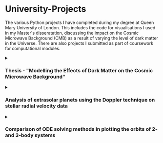 # University-Projects

The various Python projects I have completed during my degree at Queen Mary University of London. This includes the code for visualisations I used in my Master's disseratation, discussing the impact on the Cosmic Microwave Background (CMB) as a result of varying the level of dark matter in the Universe. There are also projects I submitted as part of coursework for computational modules.

<details>
<summary><h3>Thesis - "Modelling the Effects of Dark Matter on the Cosmic Microwave Background"</h3></summary>

I simulated CMB maps for varying levels of dark matter using the Code for Anisotropies in the Microwave Background (CAMB). Following this, I compared these maps to the CMB map generated from theoretical data obtained from the Planck 2018 mission. The theoretical data used as a comparison was read in from the `COM_PowerSpect_CMB-base-plikHM-TTTEEE-lowl-lowE-lensing-minimum-theory_R3.01.txt` file, also uploaded to this repository.

<!---
I explored how varying levels of dark matter influence the Cosmic Microwave Background (CMB). Using the Code for Anisotropies in the Microwave Background (CAMB), I simulated theoretical CMB maps and compared them to Planck 2018 observational data. The project demonstrates my ability to combine theoretical physics with computational tools to study complex cosmological phenomena.
-->

| Data | Link |
| --- | --- |
| Theoretical data from Planck 2018 mission | [COM_PowerSpect_CMB-base-plikHM-TTTEEE-lowl-lowE-lensing-minimum-theory_R3.01.txt](COM_PowerSpect_CMB-base-plikHM-TTTEEE-lowl-lowE-lensing-minimum-theory_R3.01.txt) |

## Key Features:

- Simulated CMB power spectra and maps for varying dark matter densities.
- Compared theoretical simulations to Planck 2018 datasets to identify discrepancies.
- Used Python libraries like `camb`, `healpy`, and `matplotlib` to process data and visualise results.

## Results:

- Successfully generated CMB maps that reflected the influence of varying dark matter densities.
- Followed [Wayne Hu's lecture notes](https://arxiv.org/abs/0802.3688) to visualise the effects of dark matter on the third peak of the CMB power spectrum. This emphasised the work from [Hu's 2001 paper](https://arxiv.org/abs/astro-ph/0006436) which explained the change in the height ratios of the second and third peaks due to decay in the gravitational potential during radiation domination.
- Identified consistent patterns between the simulated maps and Planck data, validating the CAMB-based modelling approach.
- Highlighted discrepancies that could point to additional factors or alternative models influencing the CMB.

## Applications:

- Analysing dark matter’s role in shaping the early universe.
- Supporting cosmological studies by combining observational data and simulations.
- Providing a foundation for further research into alternative dark matter models and their observational signatures.

## Potential Extensions:
This work can be extended by:

- Exploring alternative dark matter hpotheses using `camb`, such as Weakly Interacting Massive Particles (WIMPs) or Primordial Black Holes.
- Incorporating datasets from WMAP and upcoming Simons Observatory data, with a particular focus on connecting CMB observations to gravitational wave studies.
- Refining the simulation process by applying machine learning techniques to extract features, detect anomalies, and improve parameter estimation.

</details>

<details>
<summary><h3>Analysis of extrasolar planets using the Doppler technique on stellar radial velocity data</h3></summary>

This project focused on detecting and characterising extrasolar planets using radial velocity data obtained through the Doppler technique. I used a variant of the Metropolis-Hastings algorithm to fit circular orbital models to real data, extracting key planetary and orbital parameters. In the table below are the three data files used in the notebook: the first, `51-Peg.dat`, is the test radial velocity data where the parameter values were known prior, while the remaining two files (`star-01.dat` and `star-02.dat`) have unkown parameters which are estimated with the method here. With this, the code can be validated against known reults, improving its reliability for the other two data files.

| Data | Link |
| --- | --- |
| 51-Pegasi | [51-Peg.dat](https://github.com/tk-0602/University-Projects/blob/80131e5599cde9d2dbfb7efb0fbc5efa804d233b/Exoplanet%20star%20files/51-Peg.dat) |
| Star 1 | [star-01.dat](https://github.com/tk-0602/University-Projects/blob/80131e5599cde9d2dbfb7efb0fbc5efa804d233b/Exoplanet%20star%20files/star-01.dat) |
| Star 2 | [star-02.dat](https://github.com/tk-0602/University-Projects/blob/80131e5599cde9d2dbfb7efb0fbc5efa804d233b/Exoplanet%20star%20files/star-02.dat) |

## Key Features:

- Translated orbital mechanics equations into code and implemented MCMC methods for parameter estimation.
- Analysed real radial velocity datasets from stars like 51 Pegasi to infer planetary characteristics.
- Visualised phase-folded radial velocity data to identify trends and features.

## Results:

- Successfully detected exoplanetary signatures from radial velocity datasets, including identifying potential orbital periods and planetary masses.
- Demonstrated that the Metropolis-Hastings algorithm can effectively estimate parameters with reasonable computational efficiency.
- Highlighted the strengths of the Doppler technique, particularly for characterising larger, closer planets with significant gravitational influence.

## Applications:
This project fits into the broader context of missions like Kepler, TESS, and the James Webb Space Telescope, which aim to characterise exoplanetary systems. Through this project and the 4th-year module 'Extrasolar Planets and Astrophysical Discs' I later took, I learned more about (and was able to demonstrate):

- A method for refining orbital parameters like semi-major axis, period, and planetary mass.
- The ability to compare the Doppler technique to other detection methods, such as the transit method and direct imaging.
- Insights into planetary system diversity and habitability.

## Future Improvements:

- Add interactivity to the notebook, allowing users to adjust orbital parameters via sliders and visualise how changes affect radial velocity curves.
- Extend the analysis to multi-planet systems and non-circular orbits for more complex scenarios.

</details>

<details>
<summary><h3>Comparison of ODE solving methods in plotting the orbits of 2- and 3-body systems</h3></summary>

I simulated the orbital dynamics of two- and three-body systems, specifically the Earth-Sun and Mercury-Earth-Sun systems. I implemented and compared three numerical integration methods: the fourth-order Runge-Kutta (RK4) method, `scipy.integrate.ode`, and `scipy.integrate.odeint`.

## Key Features:

- Translated the equations of motion for gravitational interactions in two- and three-body systems into code.
- Implemented multiple numerical integrators to solve ODEs.
- Visualised orbital trajectories, energy and angular momentum, and evaluated the accuracy of each method.

## Results:

- Found that the RK4 method provided high accuracy but required careful step-size adjustment to maintain stability.
- Observed computational efficiency advantages in scipy.integrate.ode and odeint, particularly for longer simulations.
- Demonstrated how different numerical methods yield varying trade-offs between accuracy and computational efficiency.

## Applications:
This project has real-world relevance in:

- Space mission planning, satellite trajectory design, and spacecraft navigation.
- Studying planetary stability, orbital resonance, and gravitational interactions in multi-body systems.
- Understanding celestial mechanics for applications like asteroid deflection or interplanetary travel.

## Future Improvements:

- Include more complex scenarios, such as non-circular or eccentric orbits.
- Compare numerical methods using additional metrics, such as energy conservation and computational efficiency.
- Implement advanced integrators, like symplectic methods, for better long-term stability in simulations.

</details>
